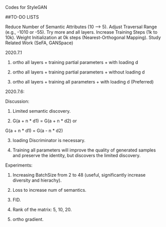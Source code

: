 Codes for StyleGAN

##TO-DO LISTS

Reduce Number of Semantic Attributes (10 --> 5).
Adjust Traversal Range (e.g., -1010 or -55).
Try more and all layers.
Increase Training Steps (1k to 10k).
Weight Initialization at 0k steps (Nearest-Orthogonal Mapping).
Study Related Work (SeFA, GANSpace)

2020.7.1

1) ortho all layers + training partial parameters + with loading d

2) ortho all layers + training partial parameters + without loading d

3) ortho all layers + training all parameters + with loading d (Preferred)

2020.7.6:

Discussion:

1) Limited semantic discovery.

2) G(a + n * d1) = G(a + n * d2) or

  G(a + n * d1) = G(a - n * d2)
  
3) loading Discriminator is necessary.

4) Training all parameters will improve the quality of generated samples and preserve the identity, but discovers
the limited discovery.

Experiments: 

1) Increasing BatchSize from 2 to 48 (useful, significantly increase diversity and hierachy).

2) Loss to increase num of semantics.

2) FID.

3) Rank of the matrix: 5, 10, 20.

4) ortho gradient.
